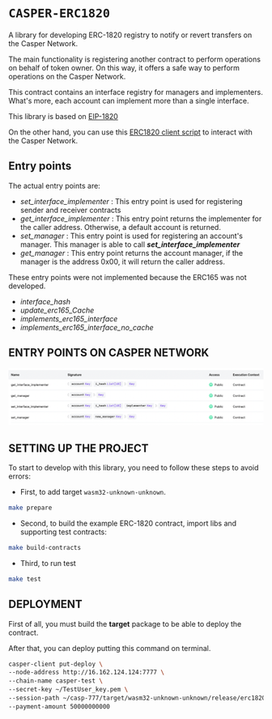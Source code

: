 # `CASPER-ERC1820`

A library for developing ERC-1820 registry to notify or revert transfers on the Casper Network.

The main functionality is registering another contract to perform operations on behalf of token owner.
On this way, it offers a safe way to perform operations on the Casper Network.

This contract contains an interface registry for managers and implementers.
What's more, each account can implement more than a single interface.

This library is based on [EIP-1820](https://eips.ethereum.org/EIPS/eip-1820)

On the other hand, you can use this [ERC1820 client script](https://github.com/Rengo-Labs/CasperLabs-ERC777-client/tree/master/src/clients/erc1820)
to interact with the Casper Network.

## Entry points

The actual entry points are:
- *set_interface_implementer* : This entry point is used for registering sender and receiver contracts
- *get_interface_implementer* : This entry point returns the implementer for the caller address. Otherwise, a default account is returned.
- *set_manager* : This entry point is used for registering an account's manager. This manager is able to call ***set_interface_implementer***
- *get_manager* : This entry point returns the account manager, if the manager is the address 0x00, it will return the caller address.

These entry points were not implemented because the ERC165 was not developed.
- *interface_hash* 
- *update_erc165_Cache* 
- *implements_erc165_interface* 
- *implements_erc165_interface_no_cache* 

## ENTRY POINTS ON CASPER NETWORK
<img src="../images/erc1820-deployed-on-casper-network.png" alt="erc1820-deployed-on-casper-network" title="erc1820-deployed-on-casper-network">

## SETTING UP THE PROJECT
To start to develop with this library, you need to follow these steps to avoid errors:

- First, to add target `wasm32-unknown-unknown`.

```bash
make prepare
```

- Second, to build the example ERC-1820 contract, import libs and supporting test contracts:

```bash
make build-contracts
```

- Third, to run test
```bash
make test
```

## DEPLOYMENT
First of all, you must build the **target** package to be able to deploy the contract.

After that, you can deploy putting this command on terminal.

```bash
casper-client put-deploy \
--node-address http://16.162.124.124:7777 \
--chain-name casper-test \
--secret-key ~/TestUser_key.pem \
--session-path ~/casp-777/target/wasm32-unknown-unknown/release/erc1820_registry.wasm \
--payment-amount 50000000000
```